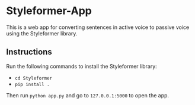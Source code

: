 # Styleformer-App

This is a web app for converting sentences in active voice to passive voice using the Styleformer library.

## Instructions
Run the following commands to install the Styleformer library:
- `cd Styleformer`
- `pip install .`

Then run `python app.py` and go to `127.0.0.1:5000` to open the app.
